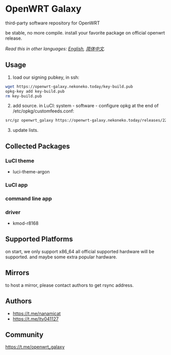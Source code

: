 # OpenWRT Galaxy

third-party software repository for OpenWRT

be stable, no more compile. 
install your favorite package on official openwrt release.

*Read this in other languages: [English](README.md), [简体中文](README.zh-Hans.md).*

## Usage

1. load our signing pubkey, in ssh:
```bash
wget https://openwrt-galaxy.nekoneko.today/key-build.pub
opkg-key add key-build.pub
rm key-build.pub
```

2. add source. in LuCI: system - software - configure opkg
at the end of /etc/opkg/customfeeds.conf:
```bash
src/gz openwrt_galaxy https://openwrt-galaxy.nekoneko.today/releases/22.03.0/packages/x86_64/galaxy
```

3. update lists.

## Collected Packages
### LuCI theme
- luci-theme-argon
### LuCI app

### command line app

### driver
- kmod-r8168

## Supported Platforms
on start, we only support x86_64
all official supported hardware will be supported.
and maybe some extra popular hardware.

## Mirrors
to host a mirror, please contact authors to get rsync address.

## Authors
- https://t.me/nanamicat
- https://t.me/lty041127

## Community
https://t.me/openwrt_galaxy

